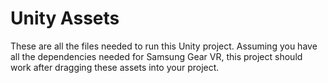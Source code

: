 # Unity Assets
These are all the files needed to run this Unity project. Assuming you have all the dependencies needed for Samsung Gear VR, this project should work after dragging these assets into your project.